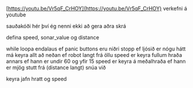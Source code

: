 [https://youtu.be/Vr5qF_CrHOY](https://youtu.be/Vr5qF_CrHOY)
verkefni á youtube


sauðakóði hér því ég nenni ekki að gera aðra skrá

defina speed, sonar_value og distance

while loopa endalaus
ef panic buttons eru niðri
 	stopp
ef ljósið er nógu hátt má keyra allt að neðan
ef robot langt frá öllu
speed er keyra fullum hraða
annars ef hann er undir 60 og yfir 15
speed er keyra á meðalhraða
ef hann er mjög stutt frá (distance langt)
snúa við


keyra jafn hratt og speed